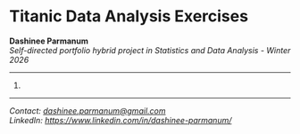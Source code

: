 # Titanic Data Analysis Exercises

**Dashinee Parmanum**  
*Self-directed portfolio hybrid project in Statistics and Data Analysis - Winter 2026*

---
1. 
 
---
*Contact: dashinee.parmanum@gmail.com*  
*LinkedIn: https://www.linkedin.com/in/dashinee-parmanum/*